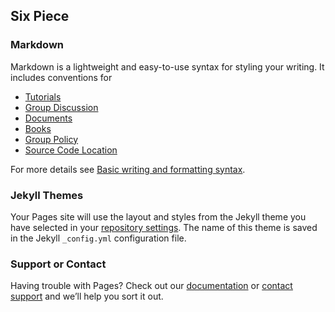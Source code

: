 ## Six Piece

### Markdown

Markdown is a lightweight and easy-to-use syntax for styling your writing. It includes conventions for

- [Tutorials](url)
- [Group Discussion](url)
- [Documents](url)
- [Books](https://www.researchgate.net/publication/330650010_Localization_for_Autonomous_Driving)
- [Group Policy](url)
- [Source Code Location](url)

For more details see [Basic writing and formatting syntax](https://docs.github.com/en/github/writing-on-github/getting-started-with-writing-and-formatting-on-github/basic-writing-and-formatting-syntax).

### Jekyll Themes

Your Pages site will use the layout and styles from the Jekyll theme you have selected in your [repository settings](https://github.com/Marshall0526/Six-Piece/settings/pages). The name of this theme is saved in the Jekyll `_config.yml` configuration file.

### Support or Contact

Having trouble with Pages? Check out our [documentation](https://docs.github.com/categories/github-pages-basics/) or [contact support](https://support.github.com/contact) and we’ll help you sort it out.

